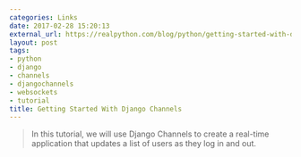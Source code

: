 ```yaml
---
categories: Links
date: 2017-02-28 15:20:13
external_url: https://realpython.com/blog/python/getting-started-with-django-channels/
layout: post
tags:
- python
- django
- channels
- djangochannels
- websockets
- tutorial
title: Getting Started With Django Channels
---
```


> In this tutorial, we will use Django Channels to create a real-time application that updates a list of users as they log in and out.